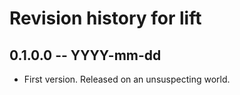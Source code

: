 # Revision history for lift

## 0.1.0.0 -- YYYY-mm-dd

* First version. Released on an unsuspecting world.
